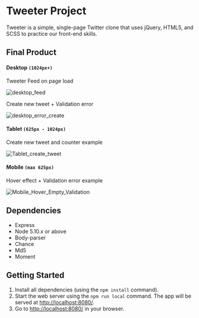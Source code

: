 # Tweeter Project

Tweeter is a simple, single-page Twitter clone that uses jQuery, HTML5, and SCSS to practice our front-end skills.

## Final Product

#### Desktop `(1024px+)`
Tweeter Feed on page load

![desktop_feed](https://user-images.githubusercontent.com/8763915/73596832-ec466700-44f3-11ea-984e-ac43cebc2238.png)

Create new tweet + Validation error

![desktop_error_create](https://user-images.githubusercontent.com/8763915/73596831-ec466700-44f3-11ea-8456-0cf3e42d3253.png)

#### Tablet `(625px - 1024px)`
Create new tweet and counter example

![Tablet_create_tweet](https://user-images.githubusercontent.com/8763915/73596865-4810f000-44f4-11ea-9192-f346304391a4.gif)

#### Mobile `(max 625px)`

Hover effect + Validation error example

![Mobile_Hover_Empty_Validation](https://user-images.githubusercontent.com/8763915/73596864-4810f000-44f4-11ea-8cbb-bac355ccddb0.gif)

## Dependencies

- Express
- Node 5.10.x or above
- Body-parser
- Chance
- Md5
- Moment

## Getting Started

1.  Install all dependencies (using the `npm install` command).
2. Start the web server using the `npm run local` command. The app will be served at <http://localhost:8080/>.
4. Go to <http://localhost:8080/> in your browser.
